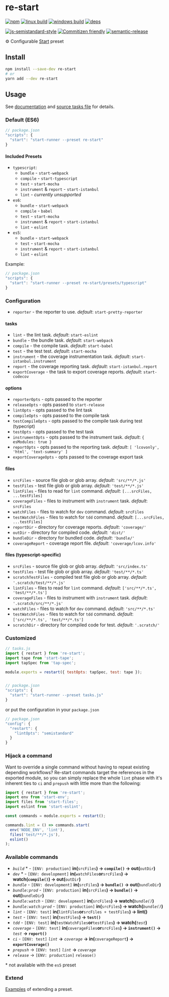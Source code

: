 # re-start

[![npm](https://img.shields.io/npm/v/re-start.svg?style=flat-square)](https://www.npmjs.com/package/re-start)
[![linux build](https://img.shields.io/circleci/project/github/effervescentia/re-start/master.svg?label=linux&style=flat-square)](https://circleci.com/gh/effervescentia/re-start)
[![windows build](https://img.shields.io/appveyor/ci/effervescentia/re-start/master.svg?label=windows&style=flat-square)](https://ci.appveyor.com/project/effervescentia/re-start)
[![deps](https://david-dm.org/effervescentia/re-start.svg?style=flat-square)](https://david-dm.org/effervescentia/re-start)

[![js-semistandard-style](https://img.shields.io/badge/code%20style-semistandard-brightgreen.svg?style=flat-square)](https://github.com/Flet/semistandard)
[![Commitizen friendly](https://img.shields.io/badge/commitizen-friendly-brightgreen.svg?style=flat-square)](http://commitizen.github.io/cz-cli/)
[![semantic-release](https://img.shields.io/badge/%20%20%F0%9F%93%A6%F0%9F%9A%80-semantic--release-e10079.svg?style=flat-square)](https://github.com/semantic-release/semantic-release)

⚙️ Configurable [Start](https://github.com/start-runner/start) preset

## Install

```sh
npm install --save-dev re-start
# or
yarn add --dev re-start
```

## Usage

See [documentation](https://github.com/start-runner/start#readme) and [source tasks file](lib/index.js) for details.

### Default (ES6)

```js
// package.json
"scripts": {
  "start": "start-runner --preset re-start"
}
```

#### Included Presets

-   `typescript`:
    -   `bundle` - `start-webpack`
    -   `compile` - `start-typescript`
    -   `test` - `start-mocha`
    -   `instrument` & `report` - `start-istanbul`
    -   `lint` - *currently unsupported*
-   `es6`:
    -   `bundle` - `start-webpack`
    -   `compile` - `babel`
    -   `test` - `start-mocha`
    -   `instrument` & `report` - `start-istanbul`
    -   `lint` - `eslint`
-   `es5`:
    -   `bundle` - `start-webpack`
    -   `test` - `start-mocha`
    -   `instrument` & `report` - `start-istanbul`
    -   `lint` - `eslint`

Example:

```js
// package.json
"scripts": {
  "start": "start-runner --preset re-start/presets/typescript"
}
```

### Configuration

-   `reporter` - the reporter to use. *default*: `start-pretty-reporter`

#### tasks
-   `lint` - the lint task. *default*: `start-eslint`
-   `bundle` - the bundle task. *default*: `start-webpack`
-   `compile` - the compile task. *default*: `start-babel`
-   `test` - the test test. *default*: `start-mocha`
-   `instrument` - the coverage instrumentation task. *default*: `start-istanbul.instrument`
-   `report` - the coverage reporting task. *default*: `start-istanbul.report`
-   `exportCoverage` - the task to export coverage reports. *default*: `start-codecov`

#### options
-   `reporterOpts` - opts passed to the reporter
-   `releaseOpts` - opts passed to `start-release`
-   `lintOpts` - opts passed to the lint task
-   `compileOpts` - opts passed to the compile task
-   `testCompileOpts` - opts passed to the compile task during test (typecript)
-   `testOpts` - opts passed to the test task
-   `instrumentOpts` - opts passed to the instrument task. *default*: `{ esModules: true }`
-   `reportOpts` - opts passed to the reporting task. *default*: `[ 'lcovonly', 'html', 'text-summary' ]`
-   `exportCoverageOpts` - opts passed to the coverage export task

#### files
-   `srcFiles` - source file glob or glob array. *default*: `'src/**/*.js'`
-   `testFiles` - test file glob or glob array. *default*: `'test/**/*.js'`
-   `lintFiles` - files to read for `lint` command. *default*: `[...srcFiles, ...testFiles]`
-   `coverageFiles` - files to instrument with `instrument` task. *default*: `srcFiles`
-   `watchFiles` - files to watch for `dev` command. *default*: `srcFiles`
-   `testWatchFiles` - files to watch for `tdd` command. *default*: `[...srcFiles, ...testFiles]`
-   `reportDir` - directory for coverage reports. *default*: `'coverage/'`
-   `outDir` - directory for compiled code. *default*: `'dist/'`
-   `bundleDir` - directory for bundled code. *default*: `'bundle/'`
-   `coverageReport` - coverage report file. *default*: `'coverage/lcov.info'`

#### files (typescript-specific)
-   `srcFiles` - source file glob or glob array. *default*: `'src/index.ts'`
-   `testFiles` - test file glob or glob array. *default*: `'test/**/*.ts'`
-   `scratchTestFiles` - compiled test file glob or glob array. *default*: `'.scratch/test/**/*.js'`
-   `lintFiles` - files to read for `lint` command. *default*: `['src/**/*.ts', 'test/**/*.ts']`
-   `coverageFiles` - files to instrument with `instrument` task. *default*: `'.scratch/src/**/*.js'`
-   `watchFiles` - files to watch for `dev` command. *default*: `'src/**/*.ts'`
-   `testWatchFiles` - files to watch for `tdd` command. *default*: `['src/**/*.ts', 'test/**/*.ts']`
-   `scratchDir` - directory for compiled code for test. *default*: `'.scratch/'`


### Customized

```js
// tasks.js
import { restart } from 're-start';
import tape from 'start-tape';
import tapSpec from 'tap-spec';

module.exports = restart({ testOpts: tapSpec, test: tape });


// package.json
"scripts": {
  "start": "start-runner --preset tasks.js"
}
```

or put the configuration in your `package.json`

```js
// package.json
"config": {
  "restart": {
    "lintOpts": "semistandard"
  }
}
```

### Hijack a command

Want to override a single command without having to repeat existing depending workflows?
Re-start commands target the references in the exported module, so you can simply
replace the whole `lint` phase with it's inherent ties to `ci` and `prepush`
with little more than the following:

```js
import { restart } from 're-start';
import env from 'start-env';
import files from 'start-files';
import eslint from 'start-eslint';

const commands = module.exports = restart();

commands.lint = () => commands.start(
  env('NODE_ENV', 'lint'),
  files('test/**/*.js'),
  eslint()
);
```

### Available commands

-   *`build`* \* - `[ENV: production]` __in(__`srcFiles`__) -> `compile()` -> out(__`outDir`__)__
-   *`dev`* \* - `[ENV: development]` __in(__`watchFiles`__or__`srcFiles`__) -> watch(`compile()`) -> out(__`outDir`__)__
-   *`bundle`* - `[ENV: development]` __in(__`srcFiles`__) -> `bundle()` -> out(__`bundleDir`__)__
-   *`bundle:prod`* - `[ENV: production]` __in(__`srcFiles`__) -> `bundle()` -> out(__`bundleDir`__)__
-   *`bundle:watch`* - `[ENV: development]` __in(__`srcFiles`__) -> watch(__*`bundle()`*__)__
-   *`bundle:watch:prod`* - `[ENV: production]` __in(__`srcFiles`__) -> watch(__*`bundle()`*__)__
-   *`lint`* - `[ENV: test]` __in(__`lintFiles`__or__`srcFiles + testFiles`__) -> lint()__
-   *`test`* - `[ENV: test]` __in(__`testFiles`__) -> `test()`__
-   *`tdd`* - `[ENV: test]` __in(__`testWatchFiles`__or__`testFiles`__) -> watch(__*`test`*__)__
-   *`coverage`* - `[ENV: test]` __in(__`coverageFiles`__or__`srcFiles`__) -> `instrument()` ->__ *`test`* __-> `report()`__
-   *`ci`* - `[ENV: test]` *`lint`* __->__ *`coverage`* __-> in(__`coverageReport`__) -> `exportCoverage()`__
-   *`prepush`* -> `[ENV: test]` *`lint`* __->__ *`coverage`*
-   *`release`* -> `[ENV: production]` `release()`

\* not available with the `es5` preset

### Extend

[Examples](https://github.com/start-runner/start-preset#extend) of extending a preset.
